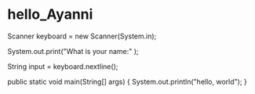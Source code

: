 # hello_Ayanni

Scanner keyboard = new Scanner(System.in);

System.out.print("What is your name:" );

String input = keyboard.nextline();

public static void main(String[] args)
{
  System.out.println("hello, world");
  }
